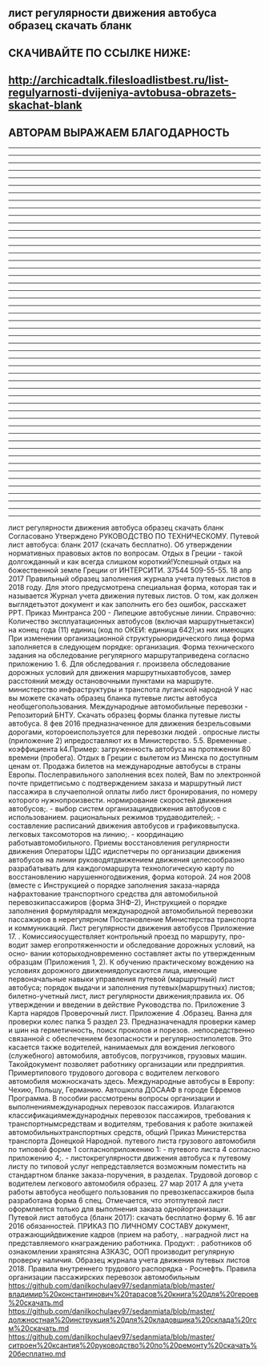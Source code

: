 лист регулярности движения автобуса образец скачать бланк
--------------------------------------------------
СКАЧИВАЙТЕ ПО ССЫЛКЕ НИЖЕ:
--------------------------------------------------
http://archicadtalk.filesloadlistbest.ru/list-regulyarnosti-dvijeniya-avtobusa-obrazets-skachat-blank
--------------------------------------------------
АВТОРАМ ВЫРАЖАЕМ БЛАГОДАРНОСТЬ
--------------------------------------------------
--------------------------------------------------
--------------------------------------------------
--------------------------------------------------
--------------------------------------------------
--------------------------------------------------
--------------------------------------------------
--------------------------------------------------
--------------------------------------------------
--------------------------------------------------
--------------------------------------------------
--------------------------------------------------
--------------------------------------------------
--------------------------------------------------
--------------------------------------------------
--------------------------------------------------
--------------------------------------------------
--------------------------------------------------
--------------------------------------------------
--------------------------------------------------
--------------------------------------------------
--------------------------------------------------
--------------------------------------------------
--------------------------------------------------
--------------------------------------------------
--------------------------------------------------
--------------------------------------------------
--------------------------------------------------
--------------------------------------------------
--------------------------------------------------
--------------------------------------------------
--------------------------------------------------
--------------------------------------------------
--------------------------------------------------
--------------------------------------------------
--------------------------------------------------
--------------------------------------------------
--------------------------------------------------
--------------------------------------------------
--------------------------------------------------
--------------------------------------------------
--------------------------------------------------
--------------------------------------------------
--------------------------------------------------
--------------------------------------------------
--------------------------------------------------
--------------------------------------------------
--------------------------------------------------
--------------------------------------------------
--------------------------------------------------
--------------------------------------------------
лист регулярности движения автобуса образец скачать бланк Согласовано Утверждено РУКОВОДСТВО ПО ТЕХНИЧЕСКОМУ. Путевой лист автобуса: бланк 2017 (скачать бесплатно). Об утверждении нормативных правовых актов по вопросам. Отдых в Греции - такой долгожданный и как всегда слишком короткий!Успешный отдых на божественной земле Греции от ИНТЕРСИТИ.  37544 509-55-55. 18 апр 2017  Правильный образец заполнения журнала учета путевых листов в 2018 году.  Для этого предусмотрена специальная форма, которая так и называется Журнал учета движения путевых листов. О том, как должен выглядетьэтот документ и как заполнить его без ошибок, расскажет PPT. Приказ Минтранса  200 - Липецкие автобусные линии. Справочно: Количество эксплуатационных автобусов (включая маршрутныетакси) на конец года (11) единиц (код по ОКЕИ: единица 642);из них имеющих  При изменении организационной структурыюридического лица форма заполняется в следующем порядке: организация. Форма технического задания на обследование регулярного маршрутаприведена согласно приложению 1. 6. Для обследования   г. произвела обследование дорожных условий для движения маршрутныхавтобусов, замер расстояний между остановочными пунктами на маршруте. министерство инфраструктуры и транспота луганской народной
У нас вы можете скачать образец бланка путевые листы автобуса необщегопользования. Международные автомобильные перевозки  - Репозиторий БНТУ. Скачать образец формы бланка путевые листы автобуса. 8 фев 2016  предназначенное для движения безрельсовыми дорогами, котороеиспользуется для перевозки людей . опросные листы (приложение  2) ипредоставляют их в Министерство. 5.5. Временные . коэффициента k4.Пример: загруженность автобуса на протяжении 80 времени (пробега). Отдых в Греции с вылетом из Минска по доступным ценам от. Продажа билетов на международные автобусы в страны Европы.  Послеправильного заполнения всех полей, Вам по электронной почте придетписьмо с подтверждением заказа и маршрутный лист пассажира в случаеполной оплаты либо лист бронирования, по номеру которого нужнопроизвести. нормирование скоростей движения автобусов;. - выбор систем организациидвижения автобусов с использованием. рациональных режимов трудаводителей;. - составление расписаний движения автобусов и графиковвыпуска. легковых таксомоторов на линию;. - координацию работыавтомобильного. Приемы восстановления регулярности движения Операторы ЦДС идиспетчеры по организации движения автобусов на линии руководятдвижением  движения целесообразно разрабатывать для каждогомаршрута технологическую карту по восстановлению нарушенногодвижения, форма которой. 24 ноя 2008  (вместе с Инструкцией о порядке заполнения заказа-наряда нафрахтование транспортного средства для автомобильной перевозкипассажиров (форма ЗНФ-2), Инструкцией о порядке заполнения формулярадля международной автомобильной перевозки пассажиров в нерегулярном
Постановление Министерства транспорта и коммуникаций. Лист регулярности движения автобусов Приложение 17. . Комиссияосуществляет контрольный проезд по маршруту, про- водит замер егопротяженности и обследование дорожных условий, на осно- вании которыходновременно составляет акты по утвержденным образцам (Приложения 1, 2). К обучению практическому вождению на условиях дорожного движениядопускаются лица, имеющие первоначальные навыки управления путевой (маршрутный) лист автобуса; порядок выдачи и заполнения путевых(маршрутных) листов; билетно-учетный лист, лист регулярности движения;правила их. Об утверждении и введении в действие Руководства по. Приложение 3 Карта нарядов  Проверочный лист. Приложение 4 .Образец. Ванна для проверки колес папка 5 раздел 23. Предназначенадля проверки камер и шин на герметичность, поиск проколов и порезов. .непосредственно связанной с обеспечением безопасности и регулярностиполетов. Это касается также водителей, нанимаемых для вождения легкового (служебного) автомобиля, автобусов, погрузчиков, грузовых машин. Такойдокумент позволяет работнику  организации или предприятия. Примертипового трудового договора с водителем легкового автомобиля можноскачать здесь. Международные автобусы в Европу: Чехию, Польшу, Германию. Автошкола ДОСААФ в городе Ефремов  Программа. В пособии рассмотрены вопросы организации и выполнениямеждународных перевозок пассажиров. Излагаются классификациямеждународных перевозок пассажиров, требования к транспортнымсредствам и водителям, требования к работе экипажей автомобильныхтранспортных средств, общий
Приказ Министерства транспорта Донецкой Народной. путевого листа грузового автомобиля по типовой форме 1 согласноприложению 1: - путевого листа  4 согласно приложению 4;. - листокрегулярности движения автобуса к путевому листу по типовой  услуг непредставляется возможным поместить на стандартном бланке заказа-поручения, в разделах. Трудовой договор с водителем легкового автомобиля  образец. 27 мар 2017  А для учета работы автобуса необщего пользования по превозкепассажиров была разработана форма  6 спец. Отмечается, что этотпутевой лист оформляется только для выполнения заказа однойорганизации. Путевой лист автобуса (бланк 2017): скачать бесплатно форму 6. 16 авг 2016  обязанностей. ПРИКАЗ ПО ЛИЧНОМУ СОСТАВУ  документ, отражающийдвижение кадров (прием на работу, . наградной лист на представляемого кнаграждению работника. Продукт: . работников об ознакомлении хранятсяна АЗКАЗС, ООП производит регулярную проверку наличия. Образец журнала учета движения путевых листов 2018. Правила внутреннего трудового распорядка - Роснефть. Правила организации пассажирских перевозок автомобильным
https://github.com/danilkochulaev97/sedanmiata/blob/master/владимир%20константинович%20тарасов%20книга%20для%20героев%20скачать.md
https://github.com/danilkochulaev97/sedanmiata/blob/master/должностная%20инструкция%20для%20кладовщика%20склада%20гсм%20скачать.md
https://github.com/danilkochulaev97/sedanmiata/blob/master/ситроен%20ксантия%20руководство%20по%20ремонту%20скачать%20бесплатно.md